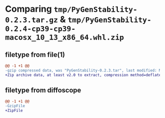 # Comparing `tmp/PyGenStability-0.2.3.tar.gz` & `tmp/PyGenStability-0.2.4-cp39-cp39-macosx_10_13_x86_64.whl.zip`

## filetype from file(1)

```diff
@@ -1 +1 @@
-gzip compressed data, was "PyGenStability-0.2.3.tar", last modified: Mon Nov  6 07:40:29 2023, max compression
+Zip archive data, at least v2.0 to extract, compression method=deflate
```

## filetype from diffoscope

```diff
@@ -1 +1 @@
-GzipFile
+ZipFile
```

